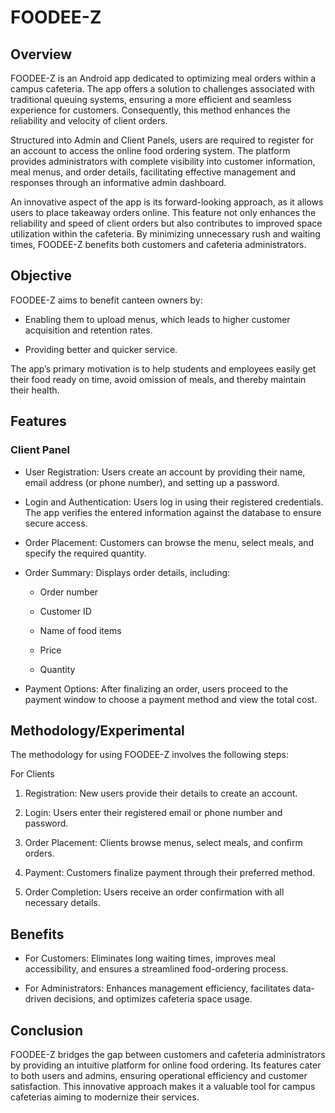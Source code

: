# FOODEE-Z

## Overview

FOODEE-Z is an Android app dedicated to optimizing meal orders within a campus cafeteria. The app offers a solution to challenges associated with traditional queuing systems, ensuring a more efficient and seamless experience for customers. Consequently, this method enhances the reliability and velocity of client orders.

Structured into Admin and Client Panels, users are required to register for an account to access the online food ordering system. The platform provides administrators with complete visibility into customer information, meal menus, and order details, facilitating effective management and responses through an informative admin dashboard.

An innovative aspect of the app is its forward-looking approach, as it allows users to place takeaway orders online. This feature not only enhances the reliability and speed of client orders but also contributes to improved space utilization within the cafeteria. By minimizing unnecessary rush and waiting times, FOODEE-Z benefits both customers and cafeteria administrators.

## Objective

FOODEE-Z aims to benefit canteen owners by:

* Enabling them to upload menus, which leads to higher customer acquisition and retention rates.

* Providing better and quicker service.

The app’s primary motivation is to help students and employees easily get their food ready on time, avoid omission of meals, and thereby maintain their health.

## Features

### Client Panel

* User Registration: Users create an account by providing their name, email address (or phone number), and setting up a password.

* Login and Authentication: Users log in using their registered credentials. The app verifies the entered information against the database to ensure secure access.

* Order Placement: Customers can browse the menu, select meals, and specify the required quantity.

* Order Summary: Displays order details, including:

  * Order number

  * Customer ID

  * Name of food items

  * Price

  * Quantity

* Payment Options: After finalizing an order, users proceed to the payment window to choose a payment method and view the total cost.



## Methodology/Experimental

The methodology for using FOODEE-Z involves the following steps:

For Clients

1. Registration: New users provide their details to create an account.

2. Login: Users enter their registered email or phone number and password.

3. Order Placement: Clients browse menus, select meals, and confirm orders.

4. Payment: Customers finalize payment through their preferred method.

5. Order Completion: Users receive an order confirmation with all necessary details.



## Benefits

* For Customers: Eliminates long waiting times, improves meal accessibility, and ensures a streamlined food-ordering process.

* For Administrators: Enhances management efficiency, facilitates data-driven decisions, and optimizes cafeteria space usage.

## Conclusion

FOODEE-Z bridges the gap between customers and cafeteria administrators by providing an intuitive platform for online food ordering. Its features cater to both users and admins, ensuring operational efficiency and customer satisfaction. This innovative approach makes it a valuable tool for campus cafeterias aiming to modernize their services.

